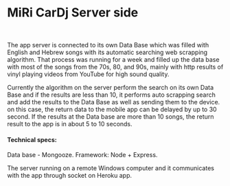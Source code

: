 <h1>MiRi CarDj Server side</h1>
<br>
	<p>
    The app server is connected to its own Data Base which was filled with English and Hebrew songs with its automatic searching web scrapping
    algorithm. That process was running for a week and filled up the data base with most of the songs from the 70s, 80, and 90s, mainly with
    http results of vinyl playing videos from YouTube for high sound quality.
</p>
<p>Currently the algorithm on the server perform the search on its own Data Base and if the results are less than 10, it performs auto scrapping search and add the results to the Data Base as well as sending them to the device. on this case, the return data to the mobile app can be delayed by up to 30 second. If the results at the Data base are more than 10 songs, the return result to the app is in about 5 to 10 seconds.
</p>
<h4>Technical specs:</h4>
	<p>Data base - Mongooze. Framework: Node + Express.</p>
<p>The server running on a remote Windows computer and it communicates with the app through socket on Heroku app.</p>
    
    
